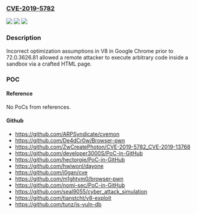 ### [CVE-2019-5782](https://cve.mitre.org/cgi-bin/cvename.cgi?name=CVE-2019-5782)
![](https://img.shields.io/static/v1?label=Product&message=Chrome&color=blue)
![](https://img.shields.io/static/v1?label=Version&message=%3C%2072.0.3626.81%20&color=brighgreen)
![](https://img.shields.io/static/v1?label=Vulnerability&message=Inappropriate%20implementation&color=brighgreen)

### Description

Incorrect optimization assumptions in V8 in Google Chrome prior to 72.0.3626.81 allowed a remote attacker to execute arbitrary code inside a sandbox via a crafted HTML page.

### POC

#### Reference
No PoCs from references.

#### Github
- https://github.com/ARPSyndicate/cvemon
- https://github.com/De4dCr0w/Browser-pwn
- https://github.com/ZwCreatePhoton/CVE-2019-5782_CVE-2019-13768
- https://github.com/developer3000S/PoC-in-GitHub
- https://github.com/hectorgie/PoC-in-GitHub
- https://github.com/hwiwonl/dayone
- https://github.com/i0gan/cve
- https://github.com/m1ghtym0/browser-pwn
- https://github.com/nomi-sec/PoC-in-GitHub
- https://github.com/seal9055/cyber_attack_simulation
- https://github.com/tianstcht/v8-exploit
- https://github.com/tunz/js-vuln-db

